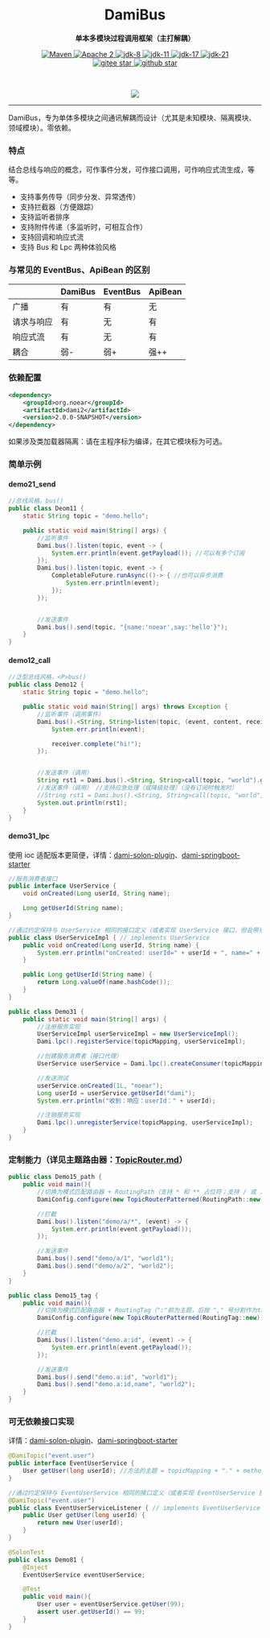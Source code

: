 <h1 align="center" style="text-align:center;">
  DamiBus
</h1>
<p align="center">
	<strong>单本多模块过程调用框架（主打解耦）</strong>
</p>

<p align="center">
    <a target="_blank" href="https://search.maven.org/artifact/org.noear/dami">
        <img src="https://img.shields.io/maven-central/v/org.noear/dami.svg?label=Maven%20Central" alt="Maven" />
    </a>
    <a target="_blank" href="https://www.apache.org/licenses/LICENSE-2.0.txt">
		<img src="https://img.shields.io/:license-Apache2-blue.svg" alt="Apache 2" />
	</a>
    <a target="_blank" href="https://www.oracle.com/java/technologies/javase/javase-jdk8-downloads.html">
		<img src="https://img.shields.io/badge/JDK-8-green.svg" alt="jdk-8" />
	</a>
    <a target="_blank" href="https://www.oracle.com/java/technologies/javase/jdk11-archive-downloads.html">
		<img src="https://img.shields.io/badge/JDK-11-green.svg" alt="jdk-11" />
	</a>
    <a target="_blank" href="https://www.oracle.com/java/technologies/javase/jdk17-archive-downloads.html">
		<img src="https://img.shields.io/badge/JDK-17-green.svg" alt="jdk-17" />
	</a>
    <a target="_blank" href="https://www.oracle.com/java/technologies/javase/jdk21-archive-downloads.html">
		<img src="https://img.shields.io/badge/JDK-21-green.svg" alt="jdk-21" />
	</a>
    <br />
    <a target="_blank" href='https://gitee.com/noear/dami/stargazers'>
        <img src='https://gitee.com/noear/dami/badge/star.svg' alt='gitee star'/>
    </a>
    <a target="_blank" href='https://github.com/noear/dami/stargazers'>
        <img src="https://img.shields.io/github/stars/noear/dami.svg?style=flat&logo=github" alt="github star"/>
    </a>
</p>

<br/>
<p align="center">
	<a href="https://jq.qq.com/?_wv=1027&k=kjB5JNiC">
	<img src="https://img.shields.io/badge/QQ交流群-22200020-orange"/></a>
</p>


<hr />




DamiBus，专为单体多模块之间通讯解耦而设计（尤其是未知模块、隔离模块、领域模块）。零依赖。

###  特点

结合总线与响应的概念，可作事件分发，可作接口调用，可作响应式流生成，等等。

* 支持事务传导（同步分发、异常透传）
* 支持拦截器（方便跟踪）
* 支持监听者排序
* 支持附件传递（多监听时，可相互合作）
* 支持回调和响应式流
* 支持 Bus 和 Lpc 两种体验风格


### 与常见的 EventBus、ApiBean 的区别

|       | DamiBus | EventBus | ApiBean | 
|-------|---------|----------|---------|
| 广播    | 有       | 有        | 无       | 
| 请求与响应 | 有       | 无        | 有       | 
| 响应式流  | 有       | 无        | 有       | 
| 耦合    | 弱-      | 弱+       | 强++     |     


### 依赖配置

```xml
<dependency>
    <groupId>org.noear</groupId>
    <artifactId>dami2</artifactId>
    <version>2.0.0-SNAPSHOT</version>
</dependency>
```

如果涉及类加载器隔离：请在主程序标为编译，在其它模块标为可选。

### 简单示例


#### demo21_send

```java
//总线风格。bus()
public class Deom11 {
    static String topic = "demo.hello";

    public static void main(String[] args) {
        //监听事件
        Dami.bus().listen(topic, event -> {
            System.err.println(event.getPayload()); //可以有多个订阅
        });
        Dami.bus().listen(topic, event -> {
            CompletableFuture.runAsync(()-> { //也可以异步消费
                System.err.println(event);
            });
        });


        //发送事件
        Dami.bus().send(topic, "{name:'noear',say:'hello'}");
    }
}
```

#### demo12_call

```java
//泛型总线风格。<P>bus()
public class Demo12 {
    static String topic = "demo.hello";

    public static void main(String[] args) throws Exception {
        //监听事件（调用事件）
        Dami.bus().<String, String>listen(topic, (event, content, receiver) -> {
            System.err.println(event);

            receiver.complete("hi!");
        });


        //发送事件（调用）
        String rst1 = Dami.bus().<String, String>call(topic, "world").get();
        //发送事件（调用） //支持应急处理（或降级处理）（没有订阅时触发时）
        //String rst1 = Dami.bus().<String, String>call(topic, "world", r -> r.complete("def")).get();
        System.out.println(rst1);
    }
}
```

#### demo31_lpc

使用 ioc 适配版本更简便，详情：[dami-solon-plugin](dami-solon-plugin)、[dami-springboot-starter](dami-springboot-starter)

```java
//服务消费者接口
public interface UserService {
    void onCreated(Long userId, String name);

    Long getUserId(String name);
}

//通过约定保持与 UserService 相同的接口定义（或者实现 UserService 接口，但会带来依赖关系）
public class UserServiceImpl { // implements UserService
    public void onCreated(Long userId, String name) {
        System.err.println("onCreated: userId=" + userId + ", name=" + name);
    }

    public Long getUserId(String name) {
        return Long.valueOf(name.hashCode());
    }
}

public class Demo31 {
    public static void main(String[] args) {
        //注册服务实现
        UserServiceImpl userServiceImpl = new UserServiceImpl();
        Dami.lpc().registerService(topicMapping, userServiceImpl);

        //创建服务消费者（接口代理）
        UserService userService = Dami.lpc().createConsumer(topicMapping, UserService.class);

        //发送测试
        userService.onCreated(1L, "noear");
        Long userId = userService.getUserId("dami");
        System.err.println("收到：响应：userId：" + userId);

        //注销服务实现
        Dami.lpc().unregisterService(topicMapping, userServiceImpl);
    }
}
```


### 定制能力（详见主题路由器：[TopicRouter.md](TopicRouter.md)）

```java
public class Demo15_path {
    public void main(){
        //切换为模式匹配路由器 + RoutingPath（支持 * 和 ** 占位符；支持 / 或 . 做为间隔）
        DamiConfig.configure(new TopicRouterPatterned(RoutingPath::new));

        //拦截
        Dami.bus().listen("demo/a/*", (event) -> {
            System.err.println(event.getPayload());
        });

        //发送事件
        Dami.bus().send("demo/a/1", "world1");
        Dami.bus().send("demo/a/2", "world2");
    }
}
```

```java
public class Demo15_tag {
    public void main(){
        //切换为模式匹配路由器 + RoutingTag（":"前为主题，后按 "," 号分割作为tag）
        DamiConfig.configure(new TopicRouterPatterned(RoutingTag::new));

        //拦截
        Dami.bus().listen("demo.a:id", (event) -> {
            System.err.println(event.getPayload());
        });

        //发送事件
        Dami.bus().send("demo.a:id", "world1");
        Dami.bus().send("demo.a:id,name", "world2");
    }
}
```

### 可无依赖接口实现

详情：[dami-solon-plugin](dami-solon-plugin)、[dami-springboot-starter](dami-springboot-starter)

```java
@DamiTopic("event.user")
public interface EventUserService {
    User getUser(long userId); //方法的主题 = topicMapping + "." + method.getName() //方法不能重名
}

//通过约定保持与 EventUserService 相同的接口定义（或者实现 EventUserService 接口，这个会带来依赖关系）
@DamiTopic("event.user")
public class EventUserServiceListener { // implements EventUserService // 它相当于是个实现类
    public User getUser(long userId) {
        return new User(userId);
    }
}

@SolonTest
public class Demo81 {
    @Inject
    EventUserService eventUserService;

    @Test
    public void main(){
        User user = eventUserService.getUser(99);
        assert user.getUserId() == 99;
    }
}
```